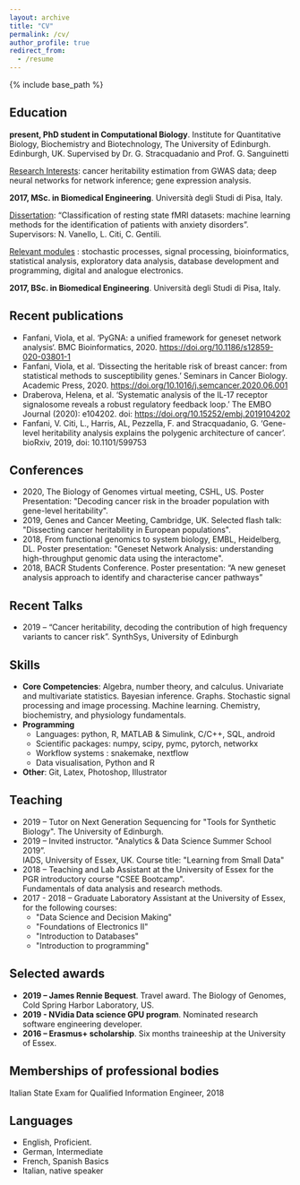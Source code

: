 ```yaml
---
layout: archive
title: "CV"
permalink: /cv/
author_profile: true
redirect_from:
  - /resume
---
```


{% include base_path %}

## Education

**present, PhD student in Computational Biology**.  Institute for Quantitative Biology, Biochemistry and Biotechnology, The University of Edinburgh. Edinburgh, UK. Supervised by Dr. G. Stracquadanio and Prof. G. Sanguinetti

<ins>Research Interests</ins>: cancer heritability estimation from GWAS data; deep neural networks for network inference; gene expression analysis.

**2017, MSc. in Biomedical Engineering**. Università degli Studi di Pisa, Italy.  
 
<ins>Dissertation</ins>: “Classification of resting state fMRI datasets: machine learning methods for the identification of patients with anxiety disorders”. Supervisors: N. Vanello, L. Citi, C. Gentili.  

<ins>Relevant modules</ins> : stochastic processes, signal processing, bioinformatics, statistical analysis, exploratory data analysis, database development and programming, digital and analogue electronics.       

**2017, BSc. in Biomedical Engineering**. Università degli Studi di Pisa, Italy.   

## Recent publications 

 * Fanfani, Viola, et al. ‘PyGNA: a unified framework for geneset network analysis‘. BMC Bioinformatics, 2020. https://doi.org/10.1186/s12859-020-03801-1
 * Fanfani, Viola, et al. ‘Dissecting the heritable risk of breast cancer: from statistical methods to susceptibility genes.’ Seminars in Cancer Biology. Academic Press, 2020. https://doi.org/10.1016/j.semcancer.2020.06.001
 * Draberova, Helena, et al. ‘Systematic analysis of the IL‐17 receptor signalosome reveals a robust regulatory feedback loop.’ The EMBO Journal (2020): e104202. doi: https://doi.org/10.15252/embj.2019104202
 * Fanfani, V.  Citi, L., Harris, AL, Pezzella, F. and Stracquadanio, G. ‘Gene-level heritability analysis explains the polygenic architecture of cancer’. bioRxiv, 2019, doi: 10.1101/599753
 
## Conferences
* 2020, The Biology of Genomes virtual meeting, CSHL, US. Poster Presentation: "Decoding cancer risk in the broader population with gene-level heritability".
* 2019, Genes and Cancer Meeting, Cambridge, UK. Selected flash talk: "Dissecting cancer heritability in European populations".  
* 2018, From functional genomics to system biology, EMBL, Heidelberg, DL. Poster presentation: "Geneset Network Analysis: understanding high-throughput genomic data using the interactome".  
* 2018, BACR Students Conference.  Poster presentation: “A new geneset analysis approach to identify and characterise cancer pathways”   

## Recent Talks
 
 * 2019 – “Cancer heritability, decoding the contribution of high frequency variants to cancer risk”. 
            SynthSys, University of Edinburgh 

  
## Skills

* __Core Competencies__: Algebra, number theory, and calculus. Univariate and multivariate statistics. Bayesian inference. Graphs. Stochastic signal processing and image processing. Machine learning. Chemistry, biochemistry, and physiology fundamentals.
* __Programming__ 
  * Languages: python, R, MATLAB & Simulink, C/C++, SQL, android
  * Scientific packages: numpy, scipy, pymc, pytorch, networkx
  * Workflow systems : snakemake, nextflow
  * Data visualisation, Python and R
* __Other__: Git, Latex, Photoshop, Illustrator

## Teaching

* 2019 – Tutor on Next Generation Sequencing for "Tools for Synthetic Biology". 
 The University of Edinburgh.   
* 2019 – Invited instructor. "Analytics & Data Science Summer School 2019”.   
  IADS, University of Essex, UK. Course title: "Learning from Small Data"
* 2018 – Teaching and Lab Assistant at the University of Essex for the PGR introductory course 
  "CSEE Bootcamp".   
  Fundamentals of data analysis and research methods.
* 2017 - 2018 –  Graduate Laboratory Assistant at the University of Essex, for the following courses:
  * "Data Science and Decision Making"
  * "Foundations of Electronics II"
  * "Introduction to Databases"
  * "Introduction to programming" 


## Selected awards

 * **2019 – James Rennie Bequest**. Travel award. The Biology of Genomes, Cold Spring Harbor 	 Laboratory, US.   
 * **2019 - NVidia Data science GPU program**. Nominated research software engineering developer.  
 * **2016 – Erasmus+ scholarship**. Six months traineeship at the University of Essex.   

## Memberships of professional bodies
Italian State Exam for Qualified Information Engineer, 2018

## Languages
* English, Proficient.
* German, Intermediate
* French, Spanish Basics
* Italian, native speaker
